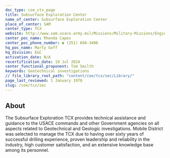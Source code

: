 ```yaml
---
doc_type: coe_ctx_page 
title: Subsurface Exploration Center
name_of_center: Subsurface Exploration Center
place_of_center: SAM
center_type: TCX
website: http://www.sam.usace.army.mil/Missions/Military-Missions/Engineering/Subsurface-Exploration
center_poc_name: Rhonda Capes
center_poc_phone_number: ☎ (251) 694-3406
hq_poc_name: Marty Goff
hq_division: E&C
activation_date: N/A
recertification_date: 19 Jul 2024
center_functional_proponent: Tom Smilth
keywords: Geotechnical investigations
// file_library_root_path: "content/coe/tcx/sec/Library/" 
page_last_reviewed: 1 January 1970 
slug: /coe/tcx/sec
---
```


## About 

The Subsurface Exploration TCX provides technical assistance and guidance to the USACE commands and other Government agencies on all aspects related to Geotechnical and Geologic investigations. Mobile District was selected to manage the TCX due to having over sixty years of successful drilling experience, proven leadership and reliability in the industry, high customer satisfaction, and an extensive knowledge base among its personnel.

 
